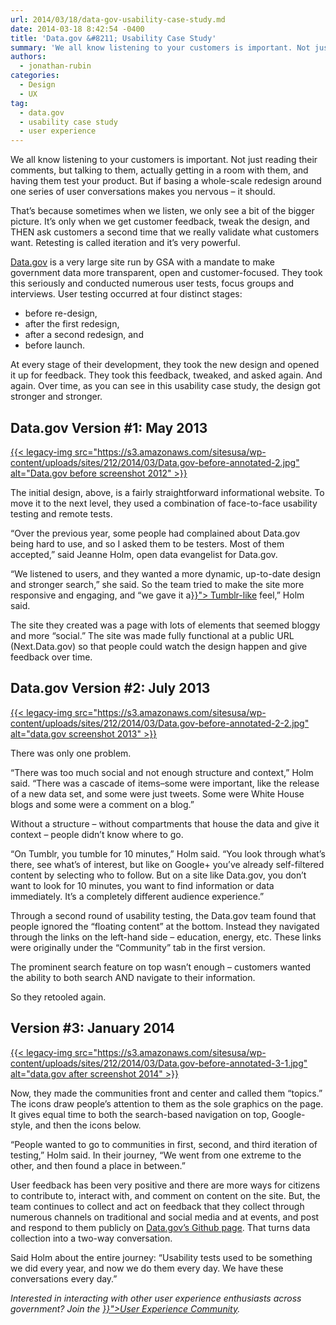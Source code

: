 ```yaml
---
url: 2014/03/18/data-gov-usability-case-study.md
date: 2014-03-18 8:42:54 -0400
title: 'Data.gov &#8211; Usability Case Study'
summary: 'We all know listening to your customers is important. Not just reading their comments, but talking to them, actually getting in a room with them, and having them test your product. But if basing a whole-scale redesign around one series of user conversations makes you nervous &#8211; it should. That&rsquo;s because sometimes when we listen,'
authors:
  - jonathan-rubin
categories:
  - Design
  - UX
tag:
  - data.gov
  - usability case study
  - user experience
---
```


<p dir="ltr">
  We all know listening to your customers is important. Not just reading their comments, but talking to them, actually getting in a room with them, and having them test your product. But if basing a whole-scale redesign around one series of user conversations makes you nervous &#8211; it should.
</p>

<p dir="ltr">
  That’s because sometimes when we listen, we only see a bit of the bigger picture. It’s only when we get customer feedback, tweak the design, and THEN ask customers a second time that we really validate what customers want. Retesting is called iteration and it’s very powerful.
</p>

<p dir="ltr">
  <a href="http://www.data.gov">Data.gov</a> is a very large site run by GSA with a mandate to make government data more transparent, open and customer-focused. They took this seriously and conducted numerous user tests, focus groups and interviews. User testing occurred at four distinct stages:
</p>

  * before re-design,
  * after the first redesign,
  * after a second redesign, and
  * before launch.

At every stage of their development, they took the new design and opened it up for feedback. They took this feedback, tweaked, and asked again. And again. Over time, as you can see in this usability case study, the design got stronger and stronger.

## Data.gov Version #1:  May 2013

[{{< legacy-img src="https://s3.amazonaws.com/sitesusa/wp-content/uploads/sites/212/2014/03/Data.gov-before-annotated-2.jpg" alt="Data.gov before screenshot 2012" >}}](https://s3.amazonaws.com/sitesusa/wp-content/uploads/sites/212/2014/03/Data.gov-before-annotated-2.jpg)

<p dir="ltr">
  The initial design, above, is a fairly straightforward informational website. To move it to the next level, they used a combination of face-to-face usability testing and remote tests.
</p>

<p dir="ltr">
  “Over the previous year, some people had complained about Data.gov being hard to use, and so I asked them to be testers. Most of them accepted,” said Jeanne Holm, open data evangelist for Data.gov.
</p>

<p dir="ltr">
  “We listened to users, and they wanted a more dynamic, up-to-date design and stronger search,” she said. So the team tried to make the site more responsive and engaging, and “we gave it a<a href="{{< relref "2014-02-24-tumblr-a-flexible-social-media-platform.md" >}}"> Tumblr-like</a> feel,” Holm said.
</p>

<p dir="ltr">
  The site they created was a page with lots of elements that seemed bloggy and more “social.”  The site was made fully functional at a public URL (Next.Data.gov) so that people could watch the design happen and give feedback over time.
</p>

## Data.gov Version #2: July 2013

[{{< legacy-img src="https://s3.amazonaws.com/sitesusa/wp-content/uploads/sites/212/2014/03/Data.gov-before-annotated-2-2.jpg" alt="data.gov screenshot 2013" >}}](https://s3.amazonaws.com/sitesusa/wp-content/uploads/sites/212/2014/03/Data.gov-before-annotated-2-2.jpg)

<p dir="ltr">
  There was only one problem.
</p>

<p dir="ltr">
  “There was too much social and not enough structure and context,” Holm said. “There was a cascade of items&#8211;some were important, like the release of a new data set, and some were just tweets. Some were White House blogs and some were a comment on a blog.”
</p>

<p dir="ltr">
  Without a structure &#8211; without compartments that house the data and give it context &#8211; people didn’t know where to go.
</p>

<p dir="ltr">
  “On Tumblr, you tumble for 10 minutes,” Holm said. “You look through what’s there, see what’s of interest, but like on Google+ you’ve already self-filtered content by selecting who to follow. But on a site like Data.gov, you don’t want to look for 10 minutes, you want to find information or data immediately. It’s a completely different audience experience.”
</p>

<p dir="ltr">
  Through a second round of usability testing, the Data.gov team found that people ignored the “floating content” at the bottom. Instead they navigated through the links on the left-hand side &#8211;  education, energy, etc. These links were originally under the “Community” tab in the first version.
</p>

<p dir="ltr">
  The prominent search feature on top wasn’t enough &#8211; customers wanted the ability to both search AND navigate to their information.
</p>

<p dir="ltr">
  So they retooled again.
</p>

## Version #3: January 2014

[{{< legacy-img src="https://s3.amazonaws.com/sitesusa/wp-content/uploads/sites/212/2014/03/Data.gov-before-annotated-3-1.jpg" alt="data.gov after screenshot 2014" >}}](https://s3.amazonaws.com/sitesusa/wp-content/uploads/sites/212/2014/03/Data.gov-before-annotated-3-1.jpg)

<p dir="ltr">
  Now, they made the communities front and center and called them “topics.” The icons draw people’s attention to them as the sole graphics on the page. It gives equal time to both the search-based navigation on top, Google-style, and then the icons below.
</p>

<p dir="ltr">
  “People wanted to go to communities in first, second, and third iteration of testing,” Holm said. In their journey, “We went from one extreme to the other, and then found a place in between.”
</p>

<p dir="ltr">
  User feedback has been very positive and there are more ways for citizens to contribute to, interact with, and comment on content on the site.  But, the team continues to collect and act on feedback that they collect through numerous channels on traditional and social media and at events, and post and respond to them publicly on <a href="https://github.com/GSA/data.gov/">Data.gov&#8217;s Github page</a>. That turns data collection into a two-way conversation.
</p>

<p dir="ltr">
  Said Holm about the entire journey: “Usability tests used to be something we did every year, and now we do them every day. We have these conversations every day.&#8221;
</p>

<p dir="ltr">
  <em>Interested in interacting with other user experience enthusiasts across government? Join the <a href="{{< relref "federal-user-experience-community-of-practice.md" >}}">User Experience Community</a>.</em>
</p>

 